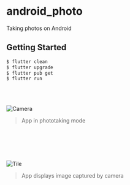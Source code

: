 # android_photo

Taking photos on Android

## Getting Started

```bash
$ flutter clean
$ flutter upgrade
$ flutter pub get
$ flutter run
```

<br/>
<br/>

   ![Camera](camera.png)
   > App in phototaking mode
<br/>
<br/>

<br/>
<br/>

   ![Tile](tile.png)
   > App displays image captured by camera
<br/>
<br/>
